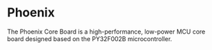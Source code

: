 # Phoenix
The Phoenix Core Board is a high-performance, low-power MCU core board designed based on the PY32F002B microcontroller.
